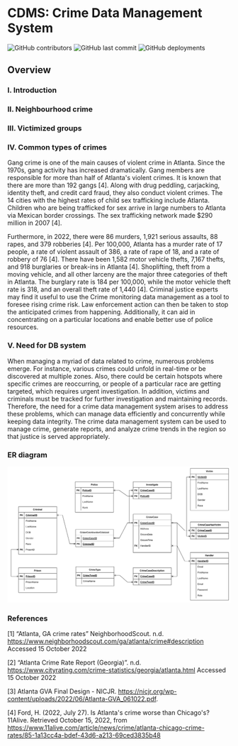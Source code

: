 # CDMS: Crime Data Management System

![GitHub contributors](https://img.shields.io/github/contributors/sophie210286/DBMS_Project?color=palevioletred) ![GitHub last commit](https://img.shields.io/github/last-commit/sophie210286/DBMS_Project?color=mediumorchid) ![GitHub deployments](https://img.shields.io/github/deployments/sophie210286/DBMS_Project/main?label=deploy&color=mediumseagreen)

## Overview


### I. Introduction


### II. Neighbourhood crime
 

### III. Victimized groups


### IV. Common types of crimes

Gang crime is one of the main causes of violent crime in Atlanta. Since the 1970s, gang activity has increased dramatically. Gang members are responsible for more than half of Atlanta's violent crimes. It is known that there are more than 192 gangs [4]. Along with drug peddling, carjacking, identity theft, and credit card fraud, they also conduct violent crimes. The 14 cities with the highest rates of child sex trafficking include Atlanta. Children who are being trafficked for sex arrive in large numbers to Atlanta via Mexican border crossings. The sex trafficking network made $290 million in 2007 [4].

Furthermore, in 2022, there were 86 murders, 1,921 serious assaults, 88 rapes, and 379 robberies [4]. Per 100,000, Atlanta has a murder rate of 17 people, a rate of violent assault of 386, a rate of rape of 18, and a rate of robbery of 76 [4]. There have been 1,582 motor vehicle thefts, 7,167 thefts, and 918 burglaries or break-ins in Atlanta [4]. Shoplifting, theft from a moving vehicle, and all other larceny are the major three categories of theft in Atlanta. The burglary rate is 184 per 100,000, while the motor vehicle theft rate is 318, and an overall theft rate of 1,440 [4]. Criminal justice experts may find it useful to use the Crime monitoring data management as a tool to foresee rising crime risk. Law enforcement action can then be taken to stop the anticipated crimes from happening. Additionally, it can aid in concentrating on a particular locations and enable better use of police resources.


### V. Need for DB system

When managing a myriad of data related to crime, numerous problems emerge. For instance, various crimes could unfold in real-time or be discovered at multiple zones. Also, there could be certain hotspots where specific crimes are reoccurring, or people of a particular race are getting targeted, which requires urgent investigation. In addition, victims and criminals must be tracked for further investigation and maintaining records. Therefore, the need for a crime data management system arises to address these problems, which can manage data efficiently and concurrently while keeping data integrity. The crime data management system can be used to manage crime, generate reports, and analyze crime trends in the region so that justice is served appropriately.

### ER diagram

![ER diagram](/documents/assets/ER.png)



### References

[1] “Atlanta, GA crime rates”  NeighborhoodScout. n.d. https://www.neighborhoodscout.com/ga/atlanta/crime#description Accessed 15 October 2022 

[2] “Atlanta Crime Rate Report (Georgia)”. n.d.          https://www.cityrating.com/crime-statistics/georgia/atlanta.html Accessed 15 October 2022 

[3] Atlanta GVA Final Design - NICJR. https://nicjr.org/wp-content/uploads/2022/06/Atlanta-GVA_061022.pdf. 

[4] Ford, H. (2022, July 27). Is Atlanta's crime worse than Chicago's? 11Alive. Retrieved October 15, 2022, from https://www.11alive.com/article/news/crime/atlanta-chicago-crime-rates/85-1a13cc4a-bdef-43d6-a213-69ced3835b48
